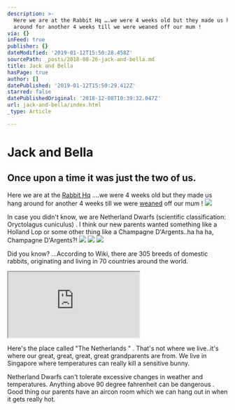 ```yaml
---
description: >-
  Here we are at the Rabbit Hq ….we were 4 weeks old but they made us hang
  around for another 4 weeks till we were weaned off our mum ! 
via: {}
inFeed: true
publisher: {}
dateModified: '2019-01-12T15:50:28.458Z'
sourcePath: _posts/2018-08-26-jack-and-bella.md
title: Jack and Bella
hasPage: true
author: []
datePublished: '2019-01-12T15:50:29.412Z'
starred: false
datePublishedOriginal: '2018-12-08T10:39:32.047Z'
url: jack-and-bella/index.html
_type: Article

---
```

# Jack and Bella

## Once upon a time it was just the two of us.

Here we are at the [Rabbit Hq][0] ....we were 4 weeks old but they made us hang around for another 4 weeks till we were [weaned][1] off our mum ! ![](https://the-grid-user-content.s3-us-west-2.amazonaws.com/e217328a-d23a-4ce4-9042-e2c991afbdd4.jpg)

In case you didn't know, we are Netherland Dwarfs (scientific classification: Oryctolagus cuniculus) . I think our new parents wanted something like a Holland Lop or some other thing like a Champagne D'Argents..ha ha ha, Champagne D'Argents?!
![](https://s3-us-west-2.amazonaws.com/the-grid-img/p/ee7ad85891a06d3c71e3cf2d7d4cdd362c720b48.jpg)
![](https://s3-us-west-2.amazonaws.com/the-grid-img/p/edfdfeda8b55de87ecdb0170bef8221fdfb709e9.jpg)
![](https://s3-us-west-2.amazonaws.com/the-grid-img/p/d107a6cf7d6367114ab2e2e1bf8a06af49da79ca.jpg)

Did you know? ...According to Wiki, there are 305 breeds of domestic rabbits, originating and living in 70 countries around the world.

<iframe src="https://the-grid.github.io/ed-location/?latitude=51.83577752045248&amp;longitude=5.2734375&amp;zoom=3&amp;address=Netherlands" style=""></iframe>

Here's the place called "The Netherlands " . That's not where we live..it's where our great, great, great, great grandparents are from. We live in Singapore where temperatures can really kill a sensitive bunny.

Netherland Dwarfs can't tolerate excessive changes in weather and temperatures. Anything above 90 degree fahrenheit can be dangerous . Good thing our parents have an aircon room which we can hang out in when it gets really hot.

[0]: http://www.rabbithq.com.sg/default.php "Home of Winning Rabbits"
[1]: http://myhouserabbit.com/new-to-rabbits/about-baby-bunnies/